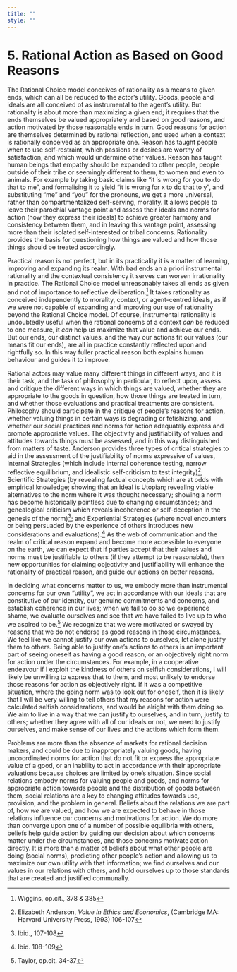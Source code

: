 ```yaml
---
title: ""
style: ""
---
```


# 5. Rational Action as Based on Good Reasons 

The Rational Choice model conceives of rationality as a means to given ends, which can all be reduced to the actor’s utility. Goods, people and ideals are all conceived of as instrumental to the agent’s utility. But rationality is about more than maximizing a given end; it requires that the ends themselves be valued appropriately and based on good reasons, and action motivated by those reasonable ends in turn. Good reasons for action are themselves determined by rational reflection, and used when a context is rationally conceived as an appropriate one. Reason has taught people when to use self-restraint, which passions or desires are worthy of satisfaction, and which would undermine other values. Reason has taught human beings that empathy should be expanded to other people, people outside of their tribe or seemingly different to them, to women and even to animals. For example by taking basic claims like “it is wrong for you to do that to me”, and formalising it to yield “it is wrong for x to do that to y”, and substituting “me” and “you” for the pronouns, we get a more universal, rather than compartmentalized self-serving, morality. It allows people to leave their parochial vantage point and assess their ideals and norms for action (how they express their ideals) to achieve greater harmony and consistency between them, and in leaving this vantage point, assessing more than their isolated self-interested or tribal concerns. Rationality provides the basis for questioning how things are valued and how those things should be treated accordingly.

Practical reason is not perfect, but in its practicality it is a matter of learning, improving and expanding its realm. With bad ends an a priori instrumental rationality and the contextual consistency it serves can worsen irrationality in practice. The Rational Choice model unreasonably takes all ends as given and not of importance to reflective deliberation.[^42] It takes rationality as conceived independently to morality, context, or agent-centred ideals, as if we were not capable of expanding and improving our use of rationality beyond the Rational Choice model. Of course, instrumental rationality is undoubtedly useful when the rational concerns of a context *can* be reduced to one measure, it *can* help us maximize that value and achieve our ends. But our ends, our distinct values, and the way our actions fit our values (our means fit our ends), are all in practice constantly reflected upon and rightfully so. In this way fuller practical reason both explains human behaviour and guides it to improve.

Rational actors may value many different things in different ways, and it is their task, and the task of philosophy in particular, to reflect upon, assess and critique the different ways in which things are valued, whether they are appropriate to the goods in question, how those things are treated in turn, and whether those evaluations and practical treatments are consistent. Philosophy should participate in the critique of people’s reasons for action, whether valuing things in certain ways is degrading or fetishizing, and whether our social practices and norms for action adequately express and promote appropriate values. The objectivity and justifiability of values and attitudes towards things must be assessed, and in this way distinguished from matters of taste. Anderson provides three types of critical strategies to aid in the assessment of the justifiability of norms expressive of values, Internal Strategies (which include internal coherence testing, narrow reflective equilibrium, and idealistic self-criticism to test integrity)[^43]; Scientific Strategies (by revealing factual concepts which are at odds with empirical knowledge; showing that an ideal is Utopian; revealing viable alternatives to the norm where it was thought necessary; showing a norm has become historically pointless due to changing circumstances; and genealogical criticism which reveals incoherence or self-deception in the genesis of the norm)[^44]; and Experiential Strategies (where novel encounters or being persuaded by the experience of others introduces new considerations and evaluations).[^45] As the web of communication and the realm of critical reason expand and become more accessible to everyone on the earth, we can expect that if parties accept that their values and norms must be justifiable to others (if they attempt to be reasonable), then new opportunities for claiming objectivity and justifiability will enhance the rationality of practical reason, and guide our actions on better reasons.

In deciding what concerns matter to us, we embody more than instrumental concerns for our own “utility”, we act in accordance with our ideals that are constitutive of our identity, our genuine commitments and concerns, and establish coherence in our lives; when we fail to do so we experience shame, we evaluate ourselves and see that we have failed to live up to who we aspired to be.[^46] We recognize that we were motivated or swayed by reasons that we do not endorse as good reasons in those circumstances. We feel like we cannot justify our own actions to ourselves, let alone justify them to others. Being able to justify one’s actions to others is an important part of seeing oneself as having a good reason, or an objectively right norm for action under the circumstances. For example, in a cooperative endeavour if I exploit the kindness of others on selfish considerations, I will likely be unwilling to express that to them, and most unlikely to endorse those reasons for action as objectively right. If it was a competitive situation, where the going norm was to look out for oneself, then it is likely that I will be very willing to tell others that my reasons for action were calculated selfish considerations, and would be alright with them doing so. We aim to live in a way that we can justify to ourselves, and in turn, justify to others; whether they agree with all of our ideals or not, we need to justify ourselves, and make sense of our lives and the actions which form them.

Problems are more than the absence of markets for rational decision makers, and could be due to inappropriately valuing goods, having uncoordinated norms for action that do not fit or express the appropriate value of a good, or an inability to act in accordance with their appropriate valuations because choices are limited by one’s situation. Since social relations embody norms for valuing people and goods, and norms for appropriate action towards people and the distribution of goods between them, social relations are a key to changing attitudes towards use, provision, and the problem in general. Beliefs about the relations we are part of, how *we* are valued, and how we are expected to behave in those relations influence our concerns and motivations for action. We do more than converge upon one of a number of possible equilibria with others, beliefs help guide action by guiding our decision about which concerns matter under the circumstances, and those concerns motivate action directly. It is more than a matter of beliefs about what other people are doing (social norms), predicting other people’s action and allowing us to maximize our own utility with that information; we find ourselves and our values in our relations with others, and hold ourselves up to those standards that are created and justified communally.

[^42]: Wiggins, op.cit., 378 & 385

[^43]: Elizabeth Anderson, *Value in Ethics and Economics*, (Cambridge MA: Harvard University Press, 1993) 106-107

[^44]: Ibid., 107-108

[^45]: Ibid. 108-109

[^46]: Taylor, op.cit. 34-37

[^47]: Mark Van Vugt et al., “Perspectives on Cooperation in Modern Society: helping the self, the community, and society” in Van Vugt et al. eds., *Cooperation in Modern Society: Promoting the Welfare of Communities, States and Organizations*, (London: Routledge, 2000) 5

[^48]: Mark Snyder & Allen M. Omoto, “Doing Good for Self and Society: volunteerism and the psychology of citizen participation” Ch 7 in Van Vugt et al. eds., *Cooperation in Modern Society: Promoting the Welfare of Communities, States and Organizations*, (London: Routledge, 2000) 130-40

[^49]: Van Lange et al., “Choosing Between personal Comfort and the Environment” Ch 3 in Van Vugt et al. eds., *Cooperation in Modern Society: Promoting the Welfare of Communities, States and Organizations*, (London: Routledge, 2000) 51

[^50]: David Sally, “On Sympathy and Games”, in *Journal of Economic Behavior & Organization*, 44, (2000) 22-30

[^51]: Robert B. Cialdini, Raymond R. Reno, Carl A. Kallgren, “A focus theory of normative conduct: Recycling the concept of norms to reduce littering in public places,” in *Journal of Personality and Social Psychology*, 58 (1990) 1015–1026

[^52]: Axelrod, op.cit., 33-36

[^53]: Johanna Mollerstrom et al., “Social framing effects: Preferences or beliefs?” in *Games and Economic Behavior*, 76 (1), 117–130; as well as in: J. Richard Eiser & Kum-Kum Bhavnani, “The effect of situational meaning on the behaviour of subjects in the prisoner's dilemma game” in *European Journal of Social Psychology*, 4 (1), (1974) 93-97.

[^54]: Evgenia Hristova et al., “Cooperation in Prisoner’s Dilemma Game: Influence of Players’ Social Roles*”* in *Proceedings of Cognitive Science* (2012) 2583

[^55]: Ann E. Tenbrunsel and David M. Messick “Sanctioning systems, Decision Frames, and Cooperation,” in *Administrative Science Quarterly,* 44 no. 4 (December 1999) 698

[^56]: Alan Fiske, "The four elementary forms of sociality: framework for a unified theory of social relations." In *Psychological review* 99, no. 4 (1992) 689

[^57]: Bert Klandermans, “Identity and Protest: how group identification helps to overcome collective action dilemmas” Ch 9 in Van Vugt et al. eds., *Cooperation in Modern Society: Promoting the Welfare of Communities, States and Organizations*, (London: Routledge, 2000) 170-83

[^58]: Aaron Hatcher et al., “An Economic Analysis of Compliance with Fishery Regulations” Ch 5 in Van Vugt et al. eds., *Cooperation in Modern Society: Promoting the Welfare of Communities, States and Organizations*, (London: Routledge, 2000) 95

[^59]: Ibid., 98

[^60]: Henk Elffers, “But Taxpayers Do Cooperate!”Ch 10 in Van Vugt et al. eds., *Cooperation in Modern Society: Promoting the Welfare of Communities, States and Organizations*, (London: Routledge, 2000) 186

[^61]: Tom R. Tyler, “Why Do People Cooperate in Groups? Support for structural solutions to social dilemma problems” Ch 4 in Van Vugt et al. eds., *Cooperation in Modern Society: Promoting the Welfare of Communities, States and Organizations*, (London: Routledge, 2000) 67 & 77

[^62]: Russell Cropanzo & Zinta S. Byrne, “Workplace Justice and the Dilemma of Organizational Citizenship” Ch 8 in Van Vugt et al. eds., *Cooperation in Modern Society: Promoting the Welfare of Communities, States and Organizations*, (London: Routledge, 2000) 144-156

[^63]: Thomas J. Peters and Robert H. Waterman, *In Search of Excellence: Lessons from America’s Best Run Companies* (New York: Harper and Row, 1982); Truman Bewley, *Why Wages Don’t Fall During a Recession* (Cambridge, MA: Harvard University Press, 1999); Richard E. Walton, “From Control to Commitment in the Workplace,” in *Harvard Business Review*, 63 (1985) 77-84; William F. Whyte, *Money and Motivation: An Analysis of Incentives in Industry* (New York, Harper and Row: 1955).

[^64]: Taylor, op.cit., 189-207

[^65]: Ibid.; see also: Edella Schlager cited in footnote 66

[^66]: Van Vugt et al., op.cit., 58-9

[^67]: Taylor, op.cit., 176-178

[^68]: Edella Schlager, “Collective Cooperation in Common Pool Resources” Ch 6 in Mark Van Vugt et al. eds., *Cooperation in Modern Society: Promoting the Welfare of Communities, States and Organizations*, (London: Routledge, 2000) 107-113

[^69]: Titmuss loc.cit, 270-274

[^70]: Hardin, “The Tragedy of the Commons”, 1245

[^71]: Sandel, loc.cit., 127

[^72]: Arrow, loc.cit, 354-55

[^73]: Titmuss loc.cit., 244

[^74]: Aristotle, *Nichomachean Ethics*, trans. David Ross (New York: Oxford University Press, 1925), Book II, Ch 1, (1103a-1103b); Jean-Jacques Rousseau, The Social Contract, trans. G.D.H Cole, rev. ed. (New York: Knopf, 1993), Book III, Ch 15, 239-40